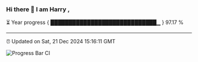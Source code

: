### Hi there 👋 I am Harry , 

⏳ Year progress { █████████████████████████████▁ } 97.17 %

---

⏰ Updated on Sat, 21 Dec 2024 15:16:11 GMT

![Progress Bar CI](https://github.com/duykhang68/duykhang68/workflows/Progress%20Bar%20CI/badge.svg)
